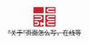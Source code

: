 <head>
    <meta charset="UTF-8">
    <meta name="viewport" content="width=device-width, initial-scale=1.0">
    <style>
        .logo {
            max-width: 10%; 
            height: auto;
            display: block;
            margin: 0 auto;
        }
        .centered {
            text-align: center;
        }
    </style>
</head>
<body>
    <div class = "logo">
        <img src="assets/logo2.png" alt="Logo">
    </div>
    <div class = "centered">
        <span><del>“关于”页面怎么写，在线等</del></span>
    </div>
</body>
